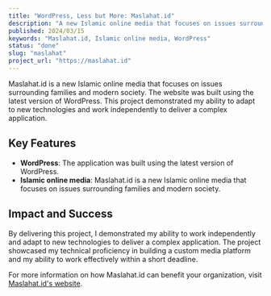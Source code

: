 ```yaml
---
title: "WordPress, Less but More: Maslahat.id"
description: "A new Islamic online media that focuses on issues surrounding families and modern society"
published: 2024/03/15
keywords: "Maslahat.id, Islamic online media, WordPress"
status: "done"
slug: "maslahat"
project_url: "https://maslahat.id"
---
```


Maslahat.id is a new Islamic online media that focuses on issues surrounding families and modern society. The website was built using the latest version of WordPress. This project demonstrated my ability to adapt to new technologies and work independently to deliver a complex application.

## Key Features

-   **WordPress**: The application was built using the latest version of WordPress.
-   **Islamic online media**: Maslahat.id is a new Islamic online media that focuses on issues surrounding families and modern society.

## Impact and Success

By delivering this project, I demonstrated my ability to work independently and adapt to new technologies to deliver a complex application. The project showcased my technical proficiency in building a custom media platform and my ability to work effectively within a short deadline.

For more information on how Maslahat.id can benefit your organization, visit [Maslahat.id's website](https://maslahat.id).

